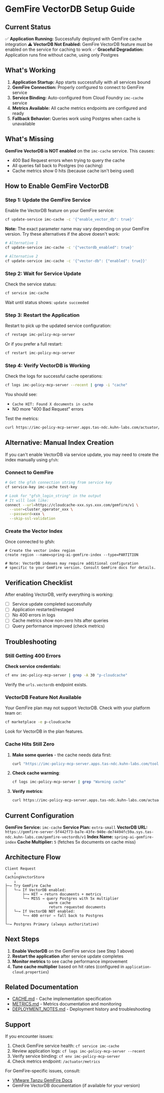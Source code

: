 # GemFire VectorDB Setup Guide

## Current Status

✅ **Application Running:** Successfully deployed with GemFire cache integration
⚠️ **VectorDB Not Enabled:** GemFire VectorDB feature must be enabled on the service for caching to work
✅ **Graceful Degradation:** Application runs fine without cache, using only Postgres

## What's Working

1. **Application Startup:** App starts successfully with all services bound
2. **GemFire Connection:** Properly configured to connect to GemFire service
3. **Service Binding:** Auto-configured from Cloud Foundry `imc-cache` service
4. **Metrics Available:** All cache metrics endpoints are configured and ready
5. **Fallback Behavior:** Queries work using Postgres when cache is unavailable

## What's Missing

**GemFire VectorDB is NOT enabled** on the `imc-cache` service. This causes:
- 400 Bad Request errors when trying to query the cache
- All queries fall back to Postgres (no caching)
- Cache metrics show 0 hits (because cache isn't being used)

## How to Enable GemFire VectorDB

### Step 1: Update the GemFire Service

Enable the VectorDB feature on your GemFire service:

```bash
cf update-service imc-cache -c '{"enable_vector_db": true}'
```

**Note:** The exact parameter name may vary depending on your GemFire version. Try these alternatives if the above doesn't work:

```bash
# Alternative 1
cf update-service imc-cache -c '{"vectordb_enabled": true}'

# Alternative 2
cf update-service imc-cache -c '{"vector-db": {"enabled": true}}'
```

### Step 2: Wait for Service Update

Check the service status:

```bash
cf service imc-cache
```

Wait until status shows: `update succeeded`

### Step 3: Restart the Application

Restart to pick up the updated service configuration:

```bash
cf restage imc-policy-mcp-server
```

Or if you prefer a full restart:

```bash
cf restart imc-policy-mcp-server
```

### Step 4: Verify VectorDB is Working

Check the logs for successful cache operations:

```bash
cf logs imc-policy-mcp-server --recent | grep -i "cache"
```

You should see:
- `Cache HIT: Found X documents in cache`
- NO more "400 Bad Request" errors

Test the metrics:

```bash
curl https://imc-policy-mcp-server.apps.tas-ndc.kuhn-labs.com/actuator/metrics/vectorstore.cache.hits
```

## Alternative: Manual Index Creation

If you can't enable VectorDB via service update, you may need to create the index manually using `gfsh`:

### Connect to GemFire

```bash
# Get the gfsh connection string from service key
cf service-key imc-cache test-key

# Look for "gfsh_login_string" in the output
# It will look like:
connect --url=https://cloudcache-xxx.sys.xxx.com/gemfire/v1 \
  --user=cluster_operator_xxx \
  --password=xxx \
  --skip-ssl-validation
```

### Create the Vector Index

Once connected to gfsh:

```gfsh
# Create the vector index region
create region --name=spring-ai-gemfire-index --type=PARTITION

# Note: VectorDB indexes may require additional configuration
# specific to your GemFire version. Consult GemFire docs for details.
```

## Verification Checklist

After enabling VectorDB, verify everything is working:

- [  ] Service update completed successfully
- [  ] Application restarted/restaged
- [  ] No 400 errors in logs
- [  ] Cache metrics show non-zero hits after queries
- [  ] Query performance improved (check metrics)

## Troubleshooting

### Still Getting 400 Errors

**Check service credentials:**
```bash
cf env imc-policy-mcp-server | grep -A 30 "p-cloudcache"
```

Verify the `urls.vectordb` endpoint exists.

### VectorDB Feature Not Available

Your GemFire plan may not support VectorDB. Check with your platform team or:

```bash
cf marketplace -e p-cloudcache
```

Look for VectorDB in the plan features.

### Cache Hits Still Zero

1. **Make some queries** - the cache needs data first:
   ```bash
   curl "https://imc-policy-mcp-server.apps.tas-ndc.kuhn-labs.com/tools/prompt-policy-documents?customerId=100002"
   ```

2. **Check cache warming**:
   ```bash
   cf logs imc-policy-mcp-server | grep "Warming cache"
   ```

3. **Verify metrics**:
   ```bash
   curl https://imc-policy-mcp-server.apps.tas-ndc.kuhn-labs.com/actuator/metrics/vectorstore.cache.warming.success
   ```

## Current Configuration

**GemFire Service:** `imc-cache`
**Service Plan:** `extra-small`
**VectorDB URL:** `https://gemfire-server-5f442f73-ba7e-43fe-940e-de74494fc59a.sys.tas-ndc.kuhn-labs.com/gemfire-vectordb/v1`
**Index Name:** `spring-ai-gemfire-index`
**Cache Multiplier:** `5` (fetches 5x documents on cache miss)

## Architecture Flow

```
Client Request
    ↓
CachingVectorStore
    ↓
├─→ Try GemFire Cache
│   └─→ If VectorDB enabled:
│       ├─→ HIT → return documents + metrics
│       └─→ MISS → query Postgres with 5x multiplier
│                   warm cache
│                   return requested documents
│   └─→ If VectorDB NOT enabled:
│       └─→ 400 error → fall back to Postgres
│
└─→ Postgres Primary (always authoritative)
```

## Next Steps

1. **Enable VectorDB** on the GemFire service (see Step 1 above)
2. **Restart the application** after service update completes
3. **Monitor metrics** to see cache performance improvement
4. **Tune cache multiplier** based on hit rates (configured in `application-cloud.properties`)

## Related Documentation

- [CACHE.md](CACHE.md) - Cache implementation specification
- [METRICS.md](METRICS.md) - Metrics documentation and monitoring
- [DEPLOYMENT_NOTES.md](DEPLOYMENT_NOTES.md) - Deployment history and troubleshooting

## Support

If you encounter issues:

1. Check GemFire service health: `cf service imc-cache`
2. Review application logs: `cf logs imc-policy-mcp-server --recent`
3. Verify service binding: `cf env imc-policy-mcp-server`
4. Check metrics endpoint: `/actuator/metrics`

For GemFire-specific issues, consult:
- [VMware Tanzu GemFire Docs](https://techdocs.broadcom.com/us/en/vmware-tanzu/data-solutions/tanzu-gemfire-on-cloud-foundry/2-1.html)
- GemFire VectorDB documentation (if available for your version)
